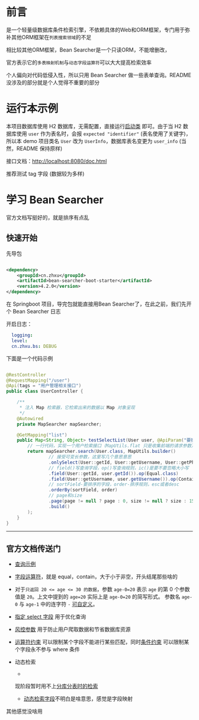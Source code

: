 # 前言

[](https://bs.zhxu.cn/)
是一个轻量级数据库条件检索引擎，不依赖具体的Web和ORM框架，专门用于弥补其他ORM框架在`列表搜索领域`的不足

相比较其他ORM框架，Bean Searcher是一个只读ORM，不能增删改，

官方表示它的`多表映射机制`与`动态字段运算符`可以大大提高检索效率

个人偏向对代码低侵入性，所以只用 Bean Searcher 做一些表单查询。README没涉及的部分就是个人觉得不重要的部分

# 运行本示例

本项目数据库使用 H2
数据库，无需配置，直接运行[启动类](./src/main/java/com/orion/demo/orm/beansearcher/DemoOrmBeanSearcherApplication.java)
即可。由于当 H2 数据库使用 `user` 作为表名时，会报 `expected "identifier"` (表名使用了关键字)，所以本 demo 项目类名 `User`
改为 `UserInfo`，数据库表名变更为 `user_info` (当然，README 保持原样)

接口文档：[http://localhost:8080/doc.html](http://localhost:8080/doc.html)

推荐测试 tag 字段 (数据较为多样)

# 学习 Bean Searcher

官方文档写挺好的，就是排序有点乱

## 快速开始

先导包

```xml

<dependency>
    <groupId>cn.zhxu</groupId>
    <artifactId>bean-searcher-boot-starter</artifactId>
    <version>4.2.0</version>
</dependency>
```

在 Springboot 项目，导完包就能直接用Bean Searcher了，在此之前，我们先开个 Bean Searcher 日志

开启日志：

```yaml
  logging:
  level:
  cn.zhxu.bs: DEBUG
```

下面是一个代码示例

```java

@RestController
@RequestMapping("/user")
@Api(tags = "用户管理相关接口")
public class UserController {

    /**
     * 注入 Map 检索器，它检索出来的数据以 Map 对象呈现
     */
    @Autowired
    private MapSearcher mapSearcher;

    @GetMapping("list")
    public Map<String, Object> testSelectList(User user, @ApiParam("要排序的字段名称") String sortField, @ApiParam("asc / desc") String order, Integer page, Integer size) {
        // 一行代码，实现一个用户检索接口（MapUtils.flat 只是收集前端的请求参数）
        return mapSearcher.search(User.class, MapUtils.builder()
                // 接受可变长参数，这里写几个意思意思
                .onlySelect(User::getId, User::getUsername, User::getPhone, User::getTags)
                // field()写查询字段，op()写查询规则，ic()是要不要忽略大小写
                .field(User::getId, user.getId()).op(Equal.class)
                .field(User::getUsername, user.getUsername()).op(Contain.class).ic(true)
                // sortField-要排序的字段，order-排序规则，esc或者desc
                .orderBy(sortField, order)
                // page和size
                .page(page != null ? page : 0, size != null ? size : 15)
                .build()
        );
    }
}

```

---

## 官方文档传送门

- [查询示例](https://bs.zhxu.cn/guide/latest/simples.html#%E6%9F%A5%E8%AF%A2%E6%96%B9%E6%B3%95)

- [字段运算符](https://bs.zhxu.cn/guide/latest/params.html#%E5%AD%97%E6%AE%B5%E8%BF%90%E7%AE%97%E7%AC%A6)，就是
  equal，contain，大于小于非空，开头结尾那些啥的

- 对于`只返回 20 <= age <= 30 的数据`，参数 `age-0=20` 表示 `age` 的第 0 个参数值是 `20`。上文中提到的 `age=20` 实际上是
  `age-0=20` 的简写形式。 参数名 `age-0` 与 `age-1`
  中的连字符 `-` [可自定义](https://bs.zhxu.cn/guide/latest/params.html#%E5%AD%97%E6%AE%B5%E8%A1%8D%E7%94%9F%E8%A7%84%E5%88%99)。

- [指定 select 字段](https://bs.zhxu.cn/guide/latest/params.html#%E6%8C%87%E5%AE%9A-select-%E5%AD%97%E6%AE%B5) 用于优化查询

- [风控参数](https://bs.zhxu.cn/guide/latest/params.html#%E9%A3%8E%E6%8E%A7%E5%8F%82%E6%95%B0) 用于防止用户爬取数据和节省数据库资源

- [运算符约束](https://bs.zhxu.cn/guide/latest/advance.html#%E8%BF%90%E7%AE%97%E7%AC%A6%E7%BA%A6%E6%9D%9F)
  可以限制某个字段不能进行某些匹配，同时[条件约束](https://bs.zhxu.cn/guide/latest/advance.html#%E6%9D%A1%E4%BB%B6%E7%BA%A6%E6%9D%9F)
  可以限制某个字段永不参与 where 条件

- 动态检索

    -
  现阶段暂时用不上[分库分表时的检索](https://bs.zhxu.cn/guide/latest/simples.html#%E5%88%86%E8%A1%A8%E6%A3%80%E7%B4%A2)
    - [动态检索字段](https://bs.zhxu.cn/guide/latest/bean.html#%E5%B5%8C%E5%85%A5%E5%88%B0-dbfield)不明白是啥意思，感觉是字段映射

其他感觉没啥用
